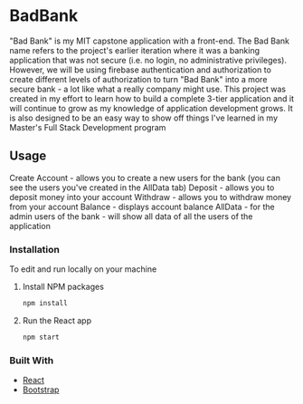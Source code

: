 # BadBank
"Bad Bank" is my MIT capstone application with a front-end. The Bad Bank name refers to the project's earlier iteration where it was a banking application that was not secure (i.e. no login, no administrative privileges). However, we will be using firebase authentication and authorization to create different levels of authorization to turn "Bad Bank" into a more secure bank - a lot like what a really company might use. This project was created in my effort to learn how to build a complete 3-tier application and it will continue to grow as my knowledge of application development grows. It is also designed to be an easy way to show off things I've learned in my Master's Full Stack Development program

## Usage
Create Account - allows you to create a new users for the bank (you can see the users you've created in the AllData tab)
Deposit - allows you to deposit money into your account
Withdraw - allows you to withdraw money from your account
Balance - displays account balance
AllData - for the admin users of the bank - will show all data of all the users of the application

### Installation
To edit and run locally on your machine

1. Install NPM packages
   ```sh
   npm install
   ```
3. Run the React app
   ```sh
   npm start
   ```

### Built With

* [React](https://reactjs.org/)
* [Bootstrap](https://getbootstrap.com/)
